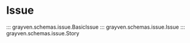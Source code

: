 # Issue

::: grayven.schemas.issue.BasicIssue
::: grayven.schemas.issue.Issue
::: grayven.schemas.issue.Story
